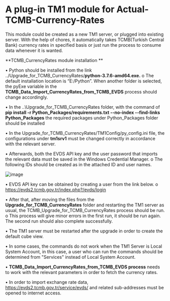 # A plug-in TM1 module for Actual-TCMB-Currency-Rates

This module could be created as a new TM1 server, or plugged into existing server. 
With the help of chores, it automatically takes TCMB(Turkish Central Bank) currency rates in specified basis or just run the process to consume
data whenever it is wanted.

**TCMB_CurrencyRates module installation
**

• Python should be installed from the link ../Upgrade_for_TCMB_CurrencyRates/**python-3.7.6-amd64.exe.**
    o	The default installation location is “E:/Python”. When another folder is selected, the pyExe variable in the **TCMB_Data_Import_CurrencyRates_from_TCMB_EVDS** process should change accordingly.

• In the ..\Upgrade_for_TCMB_CurrencyRates folder, with the command of
**pip install -r Python_Packages/requirements.txt --no-index --find-links Python_Packages**
the required packages under Python_Packages folder should be installed

• In the Upgrade_for_TCMB_CurrencyRates/TM1Config/py_config.ini file, the configurations under **tm1srv1** must be changed correctly in accordance with the relevant server.

• Afterwards, both the EVDS API key and the user password that imports the relevant data must be saved in the Windows Credential Manager.
    o	 The following IDs should be created as in the attached ID and user names.

![image](https://user-images.githubusercontent.com/35421890/156721206-f2c6f26e-552f-40f2-ac7c-1e0b23c27553.png)

  
•	EVDS API key can be obtained by creating a user from the link below.
    o	 https://evds2.tcmb.gov.tr/index.php?/evds/login
    
• After that, after moving the files from the **Upgrade_for_TCMB_CurrencyRates** folder and restarting the TM1 server as usual, the TCMB_Upgrade_for_TCMB_CurrencyRates process should be run.
    o	This process will give minor errors in the first run, it should be run again. The second run should also complete successfully.

• The TM1 server must be restarted after the upgrade in order to create the default cube view.

• In some cases, the commands do not work when the TM1 Server is Local System Account, in this case, a user who can run the commands should be determined from "Services" instead of Local System Account.

• **TCMB_Data_Import_CurrencyRates_from_TCMB_EVDS process** needs to work with the relevant parameters in order to fetch the currency rates.

• In order to import exchange rate data, https://evds2.tcmb.gov.tr/service/evds/ and related sub-addresses must be opened to internet access.
